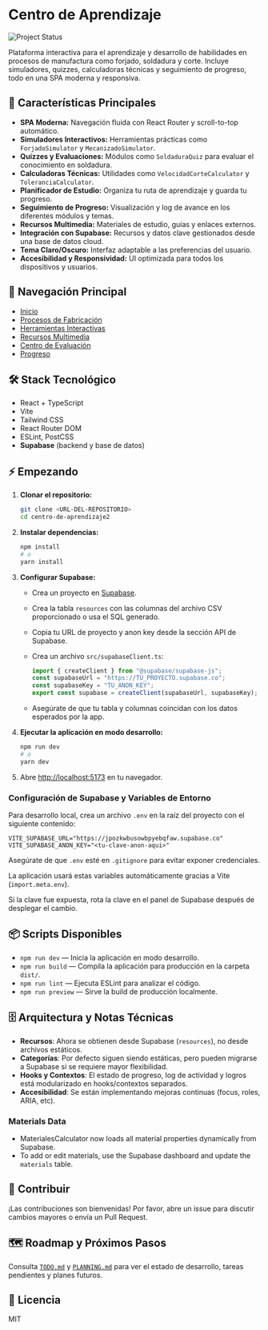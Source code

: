 # Centro de Aprendizaje

![Project Status](https://img.shields.io/badge/status-active-brightgreen)

Plataforma interactiva para el aprendizaje y desarrollo de habilidades en procesos de manufactura como forjado, soldadura y corte. Incluye simuladores, quizzes, calculadoras técnicas y seguimiento de progreso, todo en una SPA moderna y responsiva.

## 🚀 Características Principales

- **SPA Moderna:** Navegación fluida con React Router y scroll-to-top automático.
- **Simuladores Interactivos:** Herramientas prácticas como `ForjadoSimulator` y `MecanizadoSimulator`.
- **Quizzes y Evaluaciones:** Módulos como `SoldaduraQuiz` para evaluar el conocimiento en soldadura.
- **Calculadoras Técnicas:** Utilidades como `VelocidadCorteCalculator` y `ToleranciaCalculator`.
- **Planificador de Estudio:** Organiza tu ruta de aprendizaje y guarda tu progreso.
- **Seguimiento de Progreso:** Visualización y log de avance en los diferentes módulos y temas.
- **Recursos Multimedia:** Materiales de estudio, guías y enlaces externos.
- **Integración con Supabase:** Recursos y datos clave gestionados desde una base de datos cloud.
- **Tema Claro/Oscuro:** Interfaz adaptable a las preferencias del usuario.
- **Accesibilidad y Responsividad:** UI optimizada para todos los dispositivos y usuarios.

## 🧭 Navegación Principal

- [Inicio](/)
- [Procesos de Fabricación](/procesos)
- [Herramientas Interactivas](/herramientas)
- [Recursos Multimedia](/recursos)
- [Centro de Evaluación](/evaluacion)
- [Progreso](/progreso)

## 🛠️ Stack Tecnológico

- React + TypeScript
- Vite
- Tailwind CSS
- React Router DOM
- ESLint, PostCSS
- **Supabase** (backend y base de datos)

## ⚡ Empezando

1. **Clonar el repositorio:**

   ```bash
   git clone <URL-DEL-REPOSITORIO>
   cd centro-de-aprendizaje2
   ```

2. **Instalar dependencias:**

   ```bash
   npm install
   # o
   yarn install
   ```

3. **Configurar Supabase:**

   - Crea un proyecto en [Supabase](https://supabase.com/).
   - Crea la tabla `resources` con las columnas del archivo CSV proporcionado o usa el SQL generado.
   - Copia tu URL de proyecto y anon key desde la sección API de Supabase.
   - Crea un archivo `src/supabaseClient.ts`:

     ```ts
     import { createClient } from "@supabase/supabase-js";
     const supabaseUrl = "https://TU_PROYECTO.supabase.co";
     const supabaseKey = "TU_ANON_KEY";
     export const supabase = createClient(supabaseUrl, supabaseKey);
     ```

   - Asegúrate de que tu tabla y columnas coincidan con los datos esperados por la app.

4. **Ejecutar la aplicación en modo desarrollo:**

   ```bash
   npm run dev
   # o
   yarn dev
   ```

5. Abre [http://localhost:5173](http://localhost:5173) en tu navegador.

### Configuración de Supabase y Variables de Entorno

Para desarrollo local, crea un archivo `.env` en la raíz del proyecto con el siguiente contenido:

```env
VITE_SUPABASE_URL="https://jpozkwbusowbpyebqfaw.supabase.co"
VITE_SUPABASE_ANON_KEY="<tu-clave-anon-aqui>"
```

Asegúrate de que `.env` esté en `.gitignore` para evitar exponer credenciales.

La aplicación usará estas variables automáticamente gracias a Vite (`import.meta.env`).

Si la clave fue expuesta, rota la clave en el panel de Supabase después de desplegar el cambio.

## 📦 Scripts Disponibles

- `npm run dev` — Inicia la aplicación en modo desarrollo.
- `npm run build` — Compila la aplicación para producción en la carpeta `dist/`.
- `npm run lint` — Ejecuta ESLint para analizar el código.
- `npm run preview` — Sirve la build de producción localmente.

## 🗄️ Arquitectura y Notas Técnicas

- **Recursos**: Ahora se obtienen desde Supabase (`resources`), no desde archivos estáticos.
- **Categorías**: Por defecto siguen siendo estáticas, pero pueden migrarse a Supabase si se requiere mayor flexibilidad.
- **Hooks y Contextos**: El estado de progreso, log de actividad y logros está modularizado en hooks/contextos separados.
- **Accesibilidad**: Se están implementando mejoras continuas (focus, roles, ARIA, etc).

### Materials Data

- MaterialesCalculator now loads all material properties dynamically from Supabase.
- To add or edit materials, use the Supabase dashboard and update the `materials` table.

## 🤝 Contribuir

¡Las contribuciones son bienvenidas! Por favor, abre un issue para discutir cambios mayores o envía un Pull Request.

## 🗺️ Roadmap y Próximos Pasos

Consulta [`TODO.md`](./TODO.md) y [`PLANNING.md`](./PLANNING.md) para ver el estado de desarrollo, tareas pendientes y planes futuros.

## 📄 Licencia

MIT
